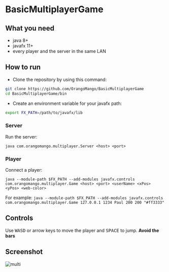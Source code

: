 # BasicMultiplayerGame
## What you need
* java 8+
* javafx 11+
* every player and the server in the same LAN
## How to run
* Clone the repository by using this command:
```bash
git clone https://github.com/OrangoMango/BasicMultiplayerGame
cd BasicMultiplayerGame/bin
```
* Create an environment variable for your javafx path:
```bash
export FX_PATH=/path/to/javafx/lib
```
### Server
Run the server:
```
java com.orangomango.multiplayer.Server <host> <port>
```
### Player
Connect a player:
```
java --module-path $FX_PATH --add-modules javafx.controls com.orangomango.multiplayer.Game <host> <port> <userName> <xPos> <yPos> <web-color>
```
For example: `java --module-path $FX_PATH --add-modules javafx.controls com.orangomango.multiplayer.Game 127.0.0.1 1234 Paul 200 200 "#ff3333"`
## Controls
Use <Kbd>W</Kbd><Kbd>A</Kbd><Kbd>S</Kbd><Kbd>D</Kbd> or arrow keys to move the player and <Kbd>SPACE</Kbd> to jump. **Avoid the bars**
## Screenshot
![multi](https://user-images.githubusercontent.com/61402409/163718693-9b6c8efd-be17-47c6-ab1b-316ecbbfccb9.png)

